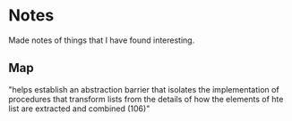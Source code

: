 # Notes

Made notes of things that I have found interesting.

## Map

"helps establish an abstraction barrier that isolates the implementation of procedures that transform lists from the details of how the elements of hte list are extracted and combined (106)"

